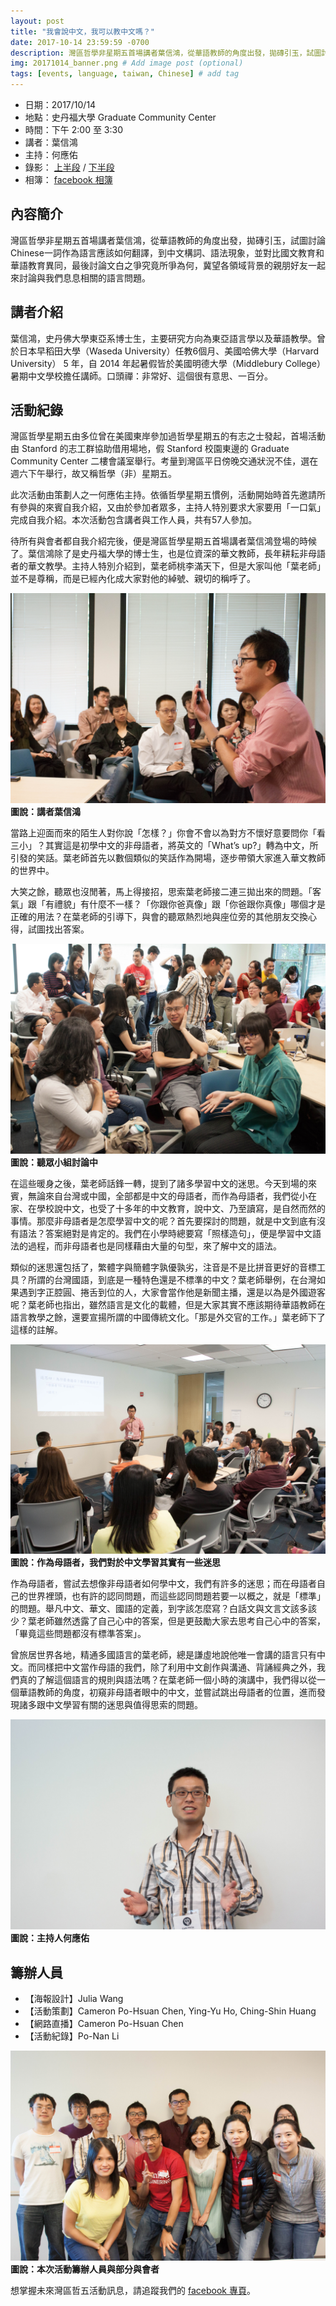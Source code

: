 ```yaml
---
layout: post
title: "我會說中文，我可以教中文嗎？"
date: 2017-10-14 23:59:59 -0700
description: 灣區哲學非星期五首場講者葉信鴻，從華語教師的角度出發，拋磚引玉，試圖討論Chinese一詞作為語言應該如何翻譯，到中文構詞、語法現象，並對比國文教育和華語教育異同，最後討論文白之爭究竟所爭為何，冀望各領域背景的親朋好友一起來討論與我們息息相關的語言問題。 # Add post description (optional)
img: 20171014_banner.png # Add image post (optional)
tags: [events, language, taiwan, Chinese] # add tag
---
```



- 日期：2017/10/14
- 地點：史丹福大學 Graduate Community Center
- 時間：下午 2:00 至 3:30
- 講者：葉信鴻
- 主持：何應佑
- 錄影： [上半段](https://www.facebook.com/CafePhiloAtBayArea/videos/317434028731402/) / [下半段](https://www.facebook.com/CafePhiloAtBayArea/videos/319340788540726/)
- 相簿： [facebook 相簿](https://www.facebook.com/media/set/?set=a.319644978510307.1073741830.310171626124309&type=1&l=cd388c655c)

## 內容簡介

灣區哲學非星期五首場講者葉信鴻，從華語教師的角度出發，拋磚引玉，試圖討論Chinese一詞作為語言應該如何翻譯，到中文構詞、語法現象，並對比國文教育和華語教育異同，最後討論文白之爭究竟所爭為何，冀望各領域背景的親朋好友一起來討論與我們息息相關的語言問題。

## 講者介紹

葉信鴻，史丹佛大學東亞系博士生，主要研究方向為東亞語言學以及華語教學。曾於日本早稻田大學（Waseda University）任教6個月、美國哈佛大學（Harvard University） 5 年，自 2014 年起暑假皆於美國明德大學（Middlebury College）暑期中文學校擔任講師。口頭禪：非常好、這個很有意思、一百分。

## 活動紀錄

灣區哲學星期五由多位曾在美國東岸參加過哲學星期五的有志之士發起，首場活動由 Stanford 的志工群協助借用場地，假 Stanford 校園東邊的 Graduate Community Center 二樓會議室舉行。考量到灣區平日傍晚交通狀況不佳，選在週六下午舉行，故又稱哲學（非）星期五。

此次活動由策劃人之一何應佑主持。依循哲學星期五慣例，活動開始時首先邀請所有參與的來賓自我介紹，又由於參加者眾多，主持人特別要求大家要用「一口氣」完成自我介紹。本次活動包含講者與工作人員，共有57人參加。

待所有與會者都自我介紹完後，便是灣區哲學星期五首場講者葉信鴻登場的時候了。葉信鴻除了是史丹福大學的博士生，也是位資深的華文教師，長年耕耘非母語者的華文教學。主持人特別介紹到，葉老師桃李滿天下，但是大家叫他「葉老師」並不是尊稱，而是已經內化成大家對他的綽號、親切的稱呼了。

![講者葉信鴻](/assets/img/20171014-IMG_3303.jpg)
__圖說：講者葉信鴻__

當路上迎面而來的陌生人對你說「怎樣？」你會不會以為對方不懷好意要問你「看三小」？其實這是初學中文的非母語者，將英文的「What’s up?」轉為中文，所引發的笑話。葉老師首先以數個類似的笑話作為開場，逐步帶領大家進入華文教師的世界中。

大笑之餘，聽眾也沒閒著，馬上得接招，思索葉老師接二連三拋出來的問題。「客氣」跟「有禮貌」有什麼不一樣？「你跟你爸真像」跟「你爸跟你真像」哪個才是正確的用法？在葉老師的引導下，與會的聽眾熱烈地與座位旁的其他朋友交換心得，試圖找出答案。

![聽眾小組討論中](/assets/img/20171014-IMG_3497.jpg)
__圖說：聽眾小組討論中__

在這些暖身之後，葉老師話鋒一轉，提到了諸多學習中文的迷思。今天到場的來賓，無論來自台灣或中國，全部都是中文的母語者，而作為母語者，我們從小在家、在學校說中文，也受了十多年的中文教育，說中文、乃至讀寫，是自然而然的事情。那麼非母語者是怎麼學習中文的呢？首先要探討的問題，就是中文到底有沒有語法？答案絕對是肯定的。我們在小學時總要寫「照樣造句」，便是學習中文語法的過程，而非母語者也是同樣藉由大量的句型，來了解中文的語法。

類似的迷思還包括了，繁體字與簡體字孰優孰劣，注音是不是比拼音更好的音標工具？所謂的台灣國語，到底是一種特色還是不標準的中文？葉老師舉例，在台灣如果遇到字正腔圓、捲舌到位的人，大家會當作他是新聞主播，還是以為是外國遊客呢？葉老師也指出，雖然語言是文化的載體，但是大家其實不應該期待華語教師在語言教學之餘，還要宣揚所謂的中國傳統文化。「那是外交官的工作。」葉老師下了這樣的註解。

![作為母語者，我們對於中文學習其實有一些迷思](/assets/img/20171014-IMG_3403.jpg)
__圖說：作為母語者，我們對於中文學習其實有一些迷思__

作為母語者，嘗試去想像非母語者如何學中文，我們有許多的迷思；而在母語者自己的世界裡頭，也有許的認同問題，而這些認同問題若要一以概之，就是「標準」的問題。舉凡中文、華文、國語的定義，到字該怎麼寫？白話文與文言文該多該少？葉老師雖然透露了自己心中的答案，但是更鼓勵大家去思考自己心中的答案，「畢竟這些問題都沒有標準答案」。

曾旅居世界各地，精通多國語言的葉老師，總是謙虛地說他唯一會講的語言只有中文。而同樣把中文當作母語的我們，除了利用中文創作與溝通、背誦經典之外，我們真的了解這個語言的規則與語法嗎？在葉老師一個小時的演講中，我們得以從一個華語教師的角度，初窺非母語者眼中的中文，並嘗試跳出母語者的位置，進而發現諸多跟中文學習有關的迷思與值得思索的問題。

![主持人何應佑](/assets/img/20171014-IMG_3176.jpg)
__圖說：主持人何應佑__

## 籌辦人員

- 【海報設計】Julia Wang
- 【活動策劃】Cameron Po-Hsuan Chen, Ying-Yu Ho, Ching-Shin Huang
- 【網路直播】Cameron Po-Hsuan Chen
- 【活動紀錄】Po-Nan Li

![本次活動籌辦人員與部分與會者](/assets/img/20171014-IMG_3644.jpg)
__圖說：本次活動籌辦人員與部分與會者__


想掌握未來灣區哲五活動訊息，請追蹤我們的 [facebook 專頁](https://www.facebook.com/CafePhiloAtBayArea/)。
